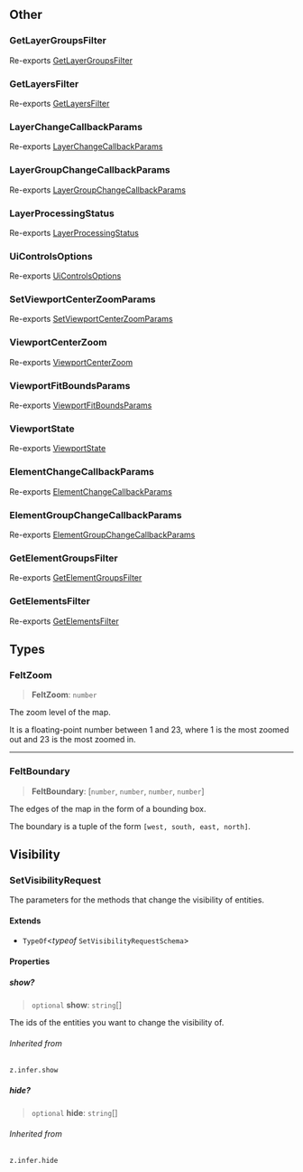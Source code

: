 ## Other

### GetLayerGroupsFilter

Re-exports [GetLayerGroupsFilter](modules/layers/types.md#getlayergroupsfilter)

### GetLayersFilter

Re-exports [GetLayersFilter](modules/layers/types.md#getlayersfilter)

### LayerChangeCallbackParams

Re-exports [LayerChangeCallbackParams](modules/layers/types.md#layerchangecallbackparams)

### LayerGroupChangeCallbackParams

Re-exports [LayerGroupChangeCallbackParams](modules/layers/types.md#layergroupchangecallbackparams)

### LayerProcessingStatus

Re-exports [LayerProcessingStatus](modules/layers/types.md#layerprocessingstatus)

### UiControlsOptions

Re-exports [UiControlsOptions](modules/ui/types.md#uicontrolsoptions)

### SetViewportCenterZoomParams

Re-exports [SetViewportCenterZoomParams](modules/viewport/types.md#setviewportcenterzoomparams)

### ViewportCenterZoom

Re-exports [ViewportCenterZoom](modules/viewport/types.md#viewportcenterzoom)

### ViewportFitBoundsParams

Re-exports [ViewportFitBoundsParams](modules/viewport/types.md#viewportfitboundsparams)

### ViewportState

Re-exports [ViewportState](modules/viewport/types.md#viewportstate)

### ElementChangeCallbackParams

Re-exports [ElementChangeCallbackParams](modules/elements/types.md#elementchangecallbackparams)

### ElementGroupChangeCallbackParams

Re-exports [ElementGroupChangeCallbackParams](modules/elements/types.md#elementgroupchangecallbackparams)

### GetElementGroupsFilter

Re-exports [GetElementGroupsFilter](modules/elements/types.md#getelementgroupsfilter)

### GetElementsFilter

Re-exports [GetElementsFilter](modules/elements/types.md#getelementsfilter)

## Types

### FeltZoom

> **FeltZoom**: `number`

The zoom level of the map.

It is a floating-point number between 1 and 23, where 1 is the most
zoomed out and 23 is the most zoomed in.

***

### FeltBoundary

> **FeltBoundary**: \[`number`, `number`, `number`, `number`]

The edges of the map in the form of a bounding box.

The boundary is a tuple of the form `[west, south, east, north]`.

## Visibility

### SetVisibilityRequest

The parameters for the methods that change the visibility of entities.

#### Extends

* `TypeOf`\<*typeof* `SetVisibilityRequestSchema`>

#### Properties

##### show?

> `optional` **show**: `string`\[]

The ids of the entities you want to change the visibility of.

###### Inherited from

`z.infer.show`

##### hide?

> `optional` **hide**: `string`\[]

###### Inherited from

`z.infer.hide`
